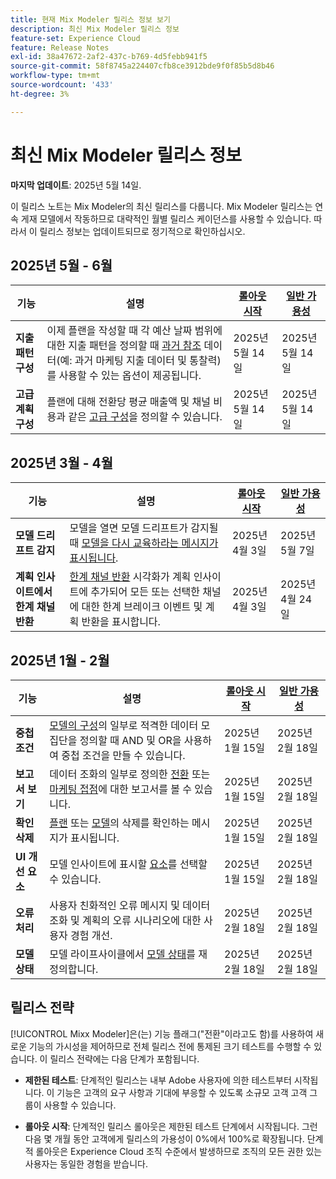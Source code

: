 ```yaml
---
title: 현재 Mix Modeler 릴리스 정보 보기
description: 최신 Mix Modeler 릴리스 정보
feature-set: Experience Cloud
feature: Release Notes
exl-id: 38a47672-2af2-437c-b769-4d5febb941f5
source-git-commit: 58f8745a224407cfb8ce3912bde9f0f85b5d8b46
workflow-type: tm+mt
source-wordcount: '433'
ht-degree: 3%

---
```


# 최신 Mix Modeler 릴리스 정보

**마지막 업데이트**: 2025년 5월 14일.

이 릴리스 노트는 Mix Modeler의 최신 릴리스를 다룹니다. Mix Modeler 릴리스는 연속 게재 모델에서 작동하므로 대략적인 월별 릴리스 케이던스를 사용할 수 있습니다. 따라서 이 릴리스 정보는 업데이트되므로 정기적으로 확인하십시오.


## 2025년 5월 - 6월

| 기능 | 설명 | [롤아웃 시작](#release-strategy) | [일반 가용성](#release-strategy) |
|---|---|---|---|
| **지출 패턴 구성** | 이제 플랜을 작성할 때 각 예산 날짜 범위에 대한 지출 패턴을 정의할 때 [과거 참조](/help/plans/build.md) 데이터(예: 과거 마케팅 지출 데이터 및 통찰력)를 사용할 수 있는 옵션이 제공됩니다. | 2025년 5월 14일 | 2025년 5월 14일 |
| **고급 계획 구성** | 플랜에 대해 전환당 평균 매출액 및 채널 비용과 같은 [고급 구성](/help/plans/build.md)을 정의할 수 있습니다. | 2025년 5월 14일 | 2025년 5월 14일 |

## 2025년 3월 - 4월

| 기능 | 설명 | [롤아웃 시작](#release-strategy) | [일반 가용성](#release-strategy) |
|---|---|---|---|
| **모델 드리프트 감지** | 모델을 열면 모델 드리프트가 감지될 때 [모델을 다시 교육하라는 메시지가 표시됩니다](/help/models/insights.md#model-drift). | 2025년 4월 3일 | 2025년 5월 7일 |
| **계획 인사이트에서 한계 채널 반환** | [한계 채널 반환](/help/plans/insights.md#marginal-channel-return) 시각화가 계획 인사이트에 추가되어 모든 또는 선택한 채널에 대한 한계 브레이크 이벤트 및 계획 반환을 표시합니다. | 2025년 4월 3일 | 2025년 4월 24일 |


## 2025년 1월 - 2월

| 기능 | 설명 | [롤아웃 시작](#release-strategy) | [일반 가용성](#release-strategy) |
|---|---|---|---|
| **중첩 조건** | [모델의 구성](/help/models/build.md#configure)의 일부로 적격한 데이터 모집단을 정의할 때 AND 및 OR을 사용하여 중첩 조건을 만들 수 있습니다. | 2025년 1월 15일 | 2025년 2월 18일 |
| **보고서 보기** | 데이터 조화의 일부로 정의한 [전환](/help/harmonize-data/conversions.md#view-report) 또는 [마케팅 접점](/help/harmonize-data/marketing-touchpoints.md#view-report)에 대한 보고서를 볼 수 있습니다. | 2025년 1월 15일 | 2025년 2월 18일 |
| **확인 삭제** | [플랜](/help/plans/overview.md#delete-plans) 또는 [모델](/help/models/overview.md#delete-models)의 삭제를 확인하는 메시지가 표시됩니다. | 2025년 1월 15일 | 2025년 2월 18일 |
| **UI 개선 요소** | 모델 인사이트에 표시할 [요소](/help/models/insights.md#factors-beta)를 선택할 수 있습니다. | 2025년 1월 15일 | 2025년 2월 18일 |
| **오류 처리** | 사용자 친화적인 오류 메시지 및 데이터 조화 및 계획의 오류 시나리오에 대한 사용자 경험 개선. | 2025년 2월 18일 | 2025년 2월 18일 |
| **모델 상태** | 모델 라이프사이클에서 [모델 상태](/help/models/overview.md#manage-models)를 재정의합니다. | 2025년 2월 18일 | 2025년 2월 18일 |


## 릴리스 전략

[!UICONTROL Mixx Modeler]은(는) 기능 플래그(&quot;전환&quot;이라고도 함)를 사용하여 새로운 기능의 가시성을 제어하므로 전체 릴리스 전에 통제된 크기 테스트를 수행할 수 있습니다. 이 릴리스 전략에는 다음 단계가 포함됩니다.

* **제한된 테스트**: 단계적인 릴리스는 내부 Adobe 사용자에 의한 테스트부터 시작됩니다. 이 기능은 고객의 요구 사항과 기대에 부응할 수 있도록 소규모 고객 고객 그룹이 사용할 수 있습니다.

* **롤아웃 시작**: 단계적인 릴리스 롤아웃은 제한된 테스트 단계에서 시작됩니다. 그런 다음 몇 개월 동안 고객에게 릴리스의 가용성이 0%에서 100%로 확장됩니다. 단계적 롤아웃은 Experience Cloud 조직 수준에서 발생하므로 조직의 모든 권한 있는 사용자는 동일한 경험을 받습니다.
